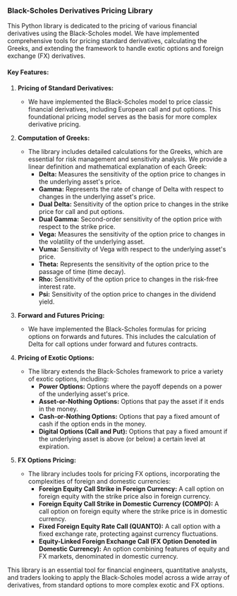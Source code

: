 ### Black-Scholes Derivatives Pricing Library

This Python library is dedicated to the pricing of various financial derivatives using the Black-Scholes model. We have implemented comprehensive tools for pricing standard derivatives, calculating the Greeks, and extending the framework to handle exotic options and foreign exchange (FX) derivatives.

#### Key Features:

1. **Pricing of Standard Derivatives:**
   - We have implemented the Black-Scholes model to price classic financial derivatives, including European call and put options. This foundational pricing model serves as the basis for more complex derivative pricing.

2. **Computation of Greeks:**
   - The library includes detailed calculations for the Greeks, which are essential for risk management and sensitivity analysis. We provide a linear definition and mathematical explanation of each Greek:
     - **Delta:** Measures the sensitivity of the option price to changes in the underlying asset's price.
     - **Gamma:** Represents the rate of change of Delta with respect to changes in the underlying asset's price.
     - **Dual Delta:** Sensitivity of the option price to changes in the strike price for call and put options.
     - **Dual Gamma:** Second-order sensitivity of the option price with respect to the strike price.
     - **Vega:** Measures the sensitivity of the option price to changes in the volatility of the underlying asset.
     - **Vuma:** Sensitivity of Vega with respect to the underlying asset's price.
     - **Theta:** Represents the sensitivity of the option price to the passage of time (time decay).
     - **Rho:** Sensitivity of the option price to changes in the risk-free interest rate.
     - **Psi:** Sensitivity of the option price to changes in the dividend yield.

3. **Forward and Futures Pricing:**
   - We have implemented the Black-Scholes formulas for pricing options on forwards and futures. This includes the calculation of Delta for call options under forward and futures contracts.

4. **Pricing of Exotic Options:**
   - The library extends the Black-Scholes framework to price a variety of exotic options, including:
     - **Power Options:** Options where the payoff depends on a power of the underlying asset's price.
     - **Asset-or-Nothing Options:** Options that pay the asset if it ends in the money.
     - **Cash-or-Nothing Options:** Options that pay a fixed amount of cash if the option ends in the money.
     - **Digital Options (Call and Put):** Options that pay a fixed amount if the underlying asset is above (or below) a certain level at expiration.

5. **FX Options Pricing:**
   - The library includes tools for pricing FX options, incorporating the complexities of foreign and domestic currencies:
     - **Foreign Equity Call Strike in Foreign Currency:** A call option on foreign equity with the strike price also in foreign currency.
     - **Foreign Equity Call Strike in Domestic Currency (COMPO):** A call option on foreign equity where the strike price is in domestic currency.
     - **Fixed Foreign Equity Rate Call (QUANTO):** A call option with a fixed exchange rate, protecting against currency fluctuations.
     - **Equity-Linked Foreign Exchange Call (FX Option Denoted in Domestic Currency):** An option combining features of equity and FX markets, denominated in domestic currency.

This library is an essential tool for financial engineers, quantitative analysts, and traders looking to apply the Black-Scholes model across a wide array of derivatives, from standard options to more complex exotic and FX options.
